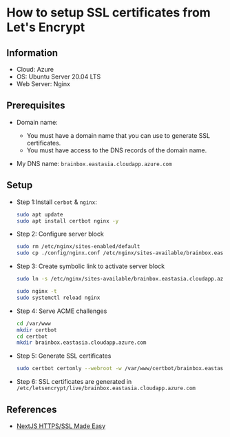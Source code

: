 # How to setup SSL certificates from Let's Encrypt

## Information

- Cloud: Azure
- OS: Ubuntu Server 20.04 LTS
- Web Server: Nginx

## Prerequisites

- Domain name:

  - You must have a domain name that you can use to generate SSL certificates.
  - You must have access to the DNS records of the domain name.

- My DNS name: `brainbox.eastasia.cloudapp.azure.com`

## Setup

- Step 1:Install `cerbot` & `nginx`:

  ```bash
  sudo apt update
  sudo apt install certbot nginx -y
  ```

- Step 2: Configure server block

  ```bash
  sudo rm /etc/nginx/sites-enabled/default
  sudo cp ./config/nginx.conf /etc/nginx/sites-available/brainbox.eastasia.cloudapp.azure.com
  ```

- Step 3: Create symbolic link to activate server block

  ```bash
  sudo ln -s /etc/nginx/sites-available/brainbox.eastasia.cloudapp.azure.com /etc/nginx/sites-enabled/
  ```

  ```bash
  sudo nginx -t
  sudo systemctl reload nginx
  ```

- Step 4: Serve ACME challenges

  ```bash
  cd /var/www
  mkdir certbot
  cd certbot
  mkdir brainbox.eastasia.cloudapp.azure.com
  ```

- Step 5: Generate SSL certificates

  ```bash
  sudo certbot certonly --webroot -w /var/www/certbot/brainbox.eastasia.cloudapp.azure.com -d brainbox.eastasia.cloudapp.azure.com
  ```

- Step 6: SSL certificates are generated in `/etc/letsencrypt/live/brainbox.eastasia.cloudapp.azure.com`

## References

- [NextJS HTTPS/SSL Made Easy](https://ryanschiang.com/nextjs-ssl-tutorial)
